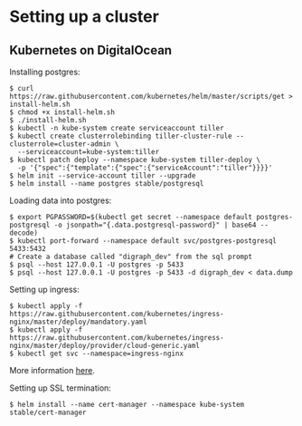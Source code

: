 # Setting up a cluster

## Kubernetes on DigitalOcean

Installing postgres:
```
$ curl https://raw.githubusercontent.com/kubernetes/helm/master/scripts/get > install-helm.sh
$ chmod +x install-helm.sh
$ ./install-helm.sh
$ kubectl -n kube-system create serviceaccount tiller
$ kubectl create clusterrolebinding tiller-cluster-rule --clusterrole=cluster-admin \
  --serviceaccount=kube-system:tiller
$ kubectl patch deploy --namespace kube-system tiller-deploy \
  -p '{"spec":{"template":{"spec":{"serviceAccount":"tiller"}}}}'
$ helm init --service-account tiller --upgrade
$ helm install --name postgres stable/postgresql
```

Loading data into postgres:
```
$ export PGPASSWORD=$(kubectl get secret --namespace default postgres-postgresql -o jsonpath="{.data.postgresql-password}" | base64 --decode)
$ kubectl port-forward --namespace default svc/postgres-postgresql 5433:5432
# Create a database called "digraph_dev" from the sql prompt
$ psql --host 127.0.0.1 -U postgres -p 5433
$ psql --host 127.0.0.1 -U postgres -p 5433 -d digraph_dev < data.dump
```

Setting up ingress:
```
$ kubectl apply -f https://raw.githubusercontent.com/kubernetes/ingress-nginx/master/deploy/mandatory.yaml
$ kubectl apply -f https://raw.githubusercontent.com/kubernetes/ingress-nginx/master/deploy/provider/cloud-generic.yaml
$ kubectl get svc --namespace=ingress-nginx
```

More information [here](https://www.digitalocean.com/community/tutorials/how-to-set-up-an-nginx-ingress-with-cert-manager-on-digitalocean-kubernetes).

Setting up SSL termination:
```
$ helm install --name cert-manager --namespace kube-system stable/cert-manager
```
